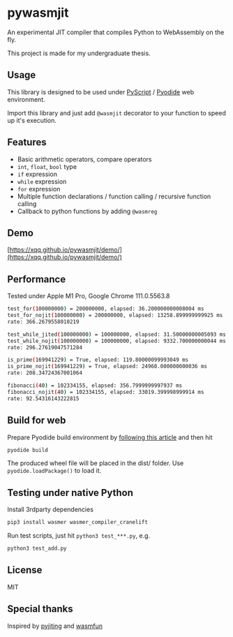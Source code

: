 # pywasmjit

An experimental JIT compiler that compiles Python to WebAssembly on the fly.

This project is made for my undergraduate thesis.

## Usage
This library is designed to be used under [PyScript][] / [Pyodide][] web environment.

Import this library and just add `@wasmjit` decorator to your function to speed up it's execution.

[PyScript]: https://pyscript.net/
[Pyodide]: https://pyodide.org/

## Features
- Basic arithmetic operators, compare operators
- `int`, `float`, `bool` type
- `if` expression
- `while` expression
- `for` expression
- Multiple function declarations / function calling / recursive function calling
- Callback to python functions by adding `@wasmreg`

## Demo
[https://xqq.github.io/pywasmjit/demo/](https://xqq.github.io/pywasmjit/demo/)

## Performance
Tested under Apple M1 Pro, Google Chrome 111.0.5563.8
```bash
test_for(100000000) = 200000000, elapsed: 36.200000000008004 ms
test_for_nojit(100000000) = 200000000, elapsed: 13258.899999999925 ms
rate: 366.2679558010219

test_while_jited(100000000) = 100000000, elapsed: 31.50000000005093 ms
test_while_nojit(100000000) = 100000000, elapsed: 9332.700000000044 ms
rate: 296.27619047571284

is_prime(169941229) = True, elapsed: 119.80000099993049 ms
is_prime_nojit(169941229) = True, elapsed: 24960.000000000036 ms
rate: 208.34724367001064

fibonacci(40) = 102334155, elapsed: 356.7999999997937 ms
fibonacci_nojit(40) = 102334155, elapsed: 33019.399998999914 ms
rate: 92.54316143222815
```

## Build for web
Prepare Pyodide build environment by [following this article][] and then hit
```bash
pyodide build
```

The produced wheel file will be placed in the dist/ folder. Use `pyodide.loadPackage()` to load it.

[following this article]: https://pyodide.org/en/stable/development/building-and-testing-packages.html
## Testing under native Python

Install 3rdparty dependencies

```bash
pip3 install wasmer wasmer_compiler_cranelift
```

Run test scripts, just hit `python3 test_***.py`, e.g.
```bash
python3 test_add.py
```

## License
MIT

## Special thanks
Inspired by [pyjiting][] and [wasmfun][]

[pyjiting]: https://github.com/LanceMoe/pyjiting
[wasmfun]: https://github.com/almarklein/wasmfun
